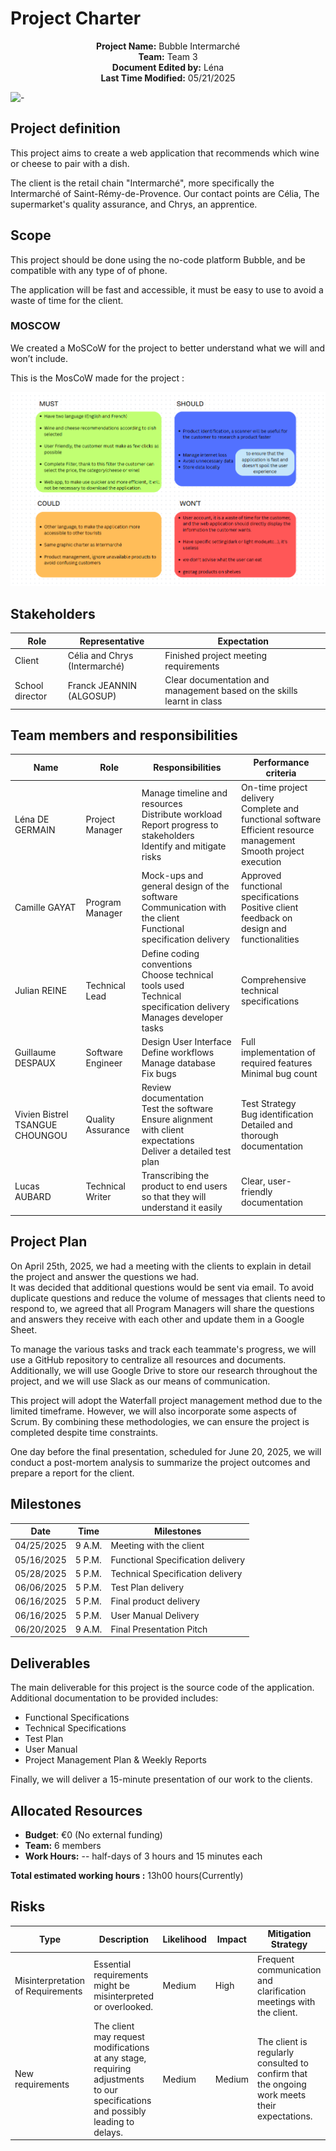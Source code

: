 # Project Charter

<div align="center">

**Project Name:** Bubble Intermarché <br>
**Team:** Team 3  
**Document Edited by:** Léna<br>
**Last Time Modified:** 05/21/2025

</div>

![-](https://raw.githubusercontent.com/andreasbm/readme/master/assets/lines/rainbow.png)

## Project definition
This project aims to create a web application that recommends which wine or cheese to pair with a dish.

The client is the retail chain "Intermarché", more specifically the Intermarché of Saint-Rémy-de-Provence. Our contact points are Célia, The supermarket's quality assurance, and Chrys, an apprentice.

## Scope

This project should be done using the no-code platform Bubble, and be compatible with any type of of phone.

The application will be fast and accessible, it must be easy to use to avoid a waste of time for the client.

### MOSCOW

We created a MoSCoW for the project to better understand what we will and won’t include.

This is the MosCoW made for the project :

![moscow](Images/MoSCoW.png)

## Stakeholders

|Role|Representative|Expectation|
|-|-|-|
|Client|Célia and Chrys (Intermarché)|Finished project meeting requirements|
|School director|Franck JEANNIN (ALGOSUP)|Clear documentation and management based on the skills learnt in class|


## Team members and responsibilities

|Name|Role|Responsibilities|Performance criteria|
|-|-|-|-|
|Léna DE GERMAIN|Project Manager|Manage timeline and resources <br> Distribute workload <br> Report progress to stakeholders <br> Identify and mitigate risks|On-time project delivery <br> Complete and functional software <br> Efficient resource management <br> Smooth project execution|
|Camille GAYAT|Program Manager|Mock-ups and general design of the software <br> Communication with the client <br> Functional specification delivery |Approved functional specifications <br> Positive client feedback on design and functionalities|
|Julian REINE|Technical Lead|Define coding conventions <br> Choose technical tools used <br> Technical specification delivery <br> Manages developer tasks |Comprehensive technical specifications|
|Guillaume DESPAUX|Software Engineer|Design User Interface <br> Define workflows<br>Manage database <br> Fix bugs|Full implementation of required features <br> Minimal bug count|
|Vivien Bistrel TSANGUE CHOUNGOU|Quality Assurance|Review <br> documentation <br> Test the software <br>Ensure alignment with client expectations <br> Deliver a detailed test plan|Test Strategy <br>Bug identification <br> Detailed and thorough documentation|
|Lucas AUBARD|Technical Writer|Transcribing the product to end users so that they will understand it easily|Clear, user-friendly documentation|

## Project Plan

On April 25th, 2025, we had a meeting with the clients to explain in detail the project and answer the questions we had.<br>
It was decided that additional questions would be sent via email. To avoid duplicate questions and reduce the volume of messages that clients need to respond to, we agreed that all Program Managers will share the questions and answers they receive with each other and update them in a Google Sheet.

To manage the various tasks and track each teammate's progress, we will use a GitHub repository to centralize all resources and documents.<br>
Additionally, we will use Google Drive to store our research throughout the project, and we will use Slack as our means of communication.


This project will adopt the Waterfall project management method due to the limited timeframe. However, we will also incorporate some aspects of Scrum. By combining these methodologies, we can ensure the project is completed despite time constraints.

One day before the final presentation, scheduled for June 20, 2025, we will conduct a post-mortem analysis to summarize the project outcomes and prepare a report for the client.

## Milestones

| Date       | Time   | Milestones                        |
| ---------- | ------ | --------------------------------- |
| 04/25/2025 | 9 A.M. | Meeting with the client           |
| 05/16/2025 | 5 P.M. | Functional Specification delivery |
| 05/28/2025 | 5 P.M. | Technical Specification delivery  |
| 06/06/2025 | 5 P.M. | Test Plan delivery                |
| 06/16/2025 | 5 P.M. | Final product delivery            |
| 06/16/2025 | 5 P.M. | User Manual Delivery              |
| 06/20/2025 | 9 A.M. | Final Presentation Pitch          |

## Deliverables

The main deliverable for this project is the source code of the application. Additional documentation to be provided includes:

- Functional Specifications
- Technical Specifications
- Test Plan
- User Manual
- Project Management Plan & Weekly Reports

Finally, we will deliver a 15-minute presentation of our work to the clients.

## Allocated Resources

- **Budget**: €0 (No external funding)
- **Team:** 6 members
- **Work Hours:** -- half-days of 3 hours and 15 minutes each

**Total estimated working hours :** 13h00 hours(Currently)
## Risks

|Type|Description|Likelihood|Impact|Mitigation Strategy|
|-|-|-|-|-|
|Misinterpretation of Requirements|Essential requirements might be misinterpreted or overlooked.|Medium|High|Frequent communication and clarification meetings with the client.|
|New requirements|The client may request modifications at any stage, requiring adjustments to our specifications and possibly leading to delays.|Medium|Medium|The client is regularly consulted to confirm that the ongoing work meets their expectations.|